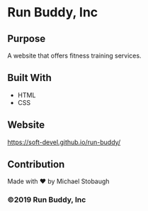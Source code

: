 # Run Buddy, Inc
## Purpose
A website that offers fitness training services.

## Built With
* HTML
* CSS

## Website
https://soft-devel.github.io/run-buddy/

## Contribution
Made with ❤️ by Michael Stobaugh

### ©️2019 Run Buddy, Inc
